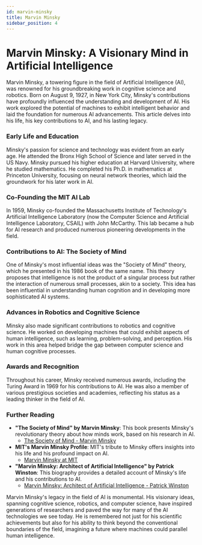 ```yaml
---
id: marvin-minsky
title: Marvin Minsky
sidebar_position: 4
---
```


# Marvin Minsky: A Visionary Mind in Artificial Intelligence

Marvin Minsky, a towering figure in the field of Artificial Intelligence (AI), was renowned for his groundbreaking work in cognitive science and robotics. Born on August 9, 1927, in New York City, Minsky's contributions have profoundly influenced the understanding and development of AI. His work explored the potential of machines to exhibit intelligent behavior and laid the foundation for numerous AI advancements. This article delves into his life, his key contributions to AI, and his lasting legacy.

### Early Life and Education
Minsky's passion for science and technology was evident from an early age. He attended the Bronx High School of Science and later served in the US Navy. Minsky pursued his higher education at Harvard University, where he studied mathematics. He completed his Ph.D. in mathematics at Princeton University, focusing on neural network theories, which laid the groundwork for his later work in AI.

### Co-Founding the MIT AI Lab
In 1959, Minsky co-founded the Massachusetts Institute of Technology's Artificial Intelligence Laboratory (now the Computer Science and Artificial Intelligence Laboratory, CSAIL) with John McCarthy. This lab became a hub for AI research and produced numerous pioneering developments in the field.

### Contributions to AI: The Society of Mind
One of Minsky's most influential ideas was the "Society of Mind" theory, which he presented in his 1986 book of the same name. This theory proposes that intelligence is not the product of a singular process but rather the interaction of numerous small processes, akin to a society. This idea has been influential in understanding human cognition and in developing more sophisticated AI systems.

### Advances in Robotics and Cognitive Science
Minsky also made significant contributions to robotics and cognitive science. He worked on developing machines that could exhibit aspects of human intelligence, such as learning, problem-solving, and perception. His work in this area helped bridge the gap between computer science and human cognitive processes.

### Awards and Recognition
Throughout his career, Minsky received numerous awards, including the Turing Award in 1969 for his contributions to AI. He was also a member of various prestigious societies and academies, reflecting his status as a leading thinker in the field of AI.

### Further Reading
- **"The Society of Mind" by Marvin Minsky**: This book presents Minsky's revolutionary theory about how minds work, based on his research in AI.
  - [The Society of Mind - Marvin Minsky](https://www.amazon.com/Society-Mind-Marvin-Minsky/dp/0671657135)
- **MIT's Marvin Minsky Profile**: MIT's tribute to Minsky offers insights into his life and his profound impact on AI.
  - [Marvin Minsky at MIT](https://www.media.mit.edu/people/minsky/overview/)
- **"Marvin Minsky: Architect of Artificial Intelligence" by Patrick Winston**: This biography provides a detailed account of Minsky's life and his contributions to AI.
  - [Marvin Minsky: Architect of Artificial Intelligence - Patrick Winston](https://mitpress.mit.edu/books/marvin-minsky)

Marvin Minsky's legacy in the field of AI is monumental. His visionary ideas, spanning cognitive science, robotics, and computer science, have inspired generations of researchers and paved the way for many of the AI technologies we see today. He is remembered not just for his scientific achievements but also for his ability to think beyond the conventional boundaries of the field, imagining a future where machines could parallel human intelligence.